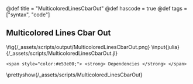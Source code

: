@def title = "MulticoloredLinesCbarOut"
@def hascode = true
@def tags = ["syntax", "code"]
## Multicolored Lines Cbar Out
\fig{/_assets/scripts/output/MulticoloredLinesCbarOut.png}
\input{julia}{/_assets/scripts/MulticoloredLinesCbarOut.jl}
~~~
<span style="color:#e53e00;"> <strong> Dependencies </strong> </span>
~~~
\prettyshow{/_assets/scripts/MulticoloredLinesCbarOut}
